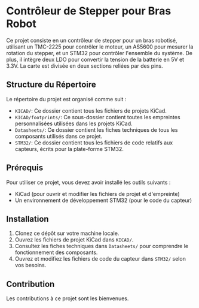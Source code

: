 # Contrôleur de Stepper pour Bras Robot

Ce projet consiste en un contrôleur de stepper pour un bras robotisé, utilisant un TMC-2225 pour contrôler le moteur, un AS5600 pour mesurer la rotation du stepper, et un STM32 pour contrôler l'ensemble du système. De plus, il intègre deux LDO pour convertir la tension de la batterie en 5V et 3.3V. La carte est divisée en deux sections reliées par des pins.

## Structure du Répertoire

Le répertoire du projet est organisé comme suit :

- `KICAD/`: Ce dossier contient tous les fichiers de projets KiCad.
- `KICAD/footprints/`: Ce sous-dossier contient toutes les empreintes personnalisées utilisées dans les projets KiCad.
- `Datasheets/`: Ce dossier contient les fiches techniques de tous les composants utilisés dans ce projet.
- `STM32/`: Ce dossier contient tous les fichiers de code relatifs aux capteurs, écrits pour la plate-forme STM32.

## Prérequis

Pour utiliser ce projet, vous devez avoir installé les outils suivants :

- KiCad (pour ouvrir et modifier les fichiers de projet et d'empreinte)
- Un environnement de développement STM32 (pour le code du capteur)

## Installation

1. Clonez ce dépôt sur votre machine locale.
2. Ouvrez les fichiers de projet KiCad dans `KICAD/`.
3. Consultez les fiches techniques dans `Datasheets/` pour comprendre le fonctionnement des composants.
4. Ouvrez et modifiez les fichiers de code du capteur dans `STM32/` selon vos besoins.

## Contribution

Les contributions à ce projet sont les bienvenues. 
